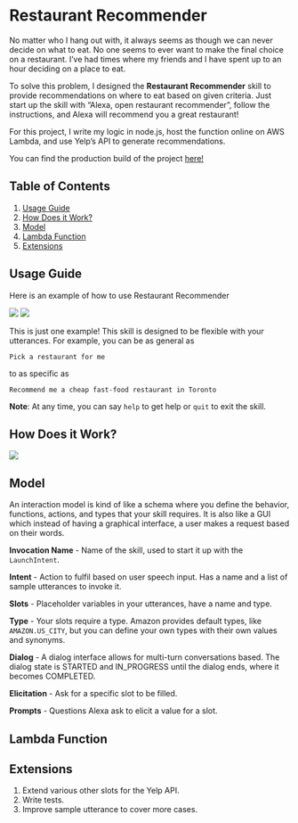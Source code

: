 # Restaurant Recommender

No matter who I hang out with, it always seems as though we can never decide on what to eat. No one seems to ever want to make the final choice on a restaurant. I’ve had times where my friends and I have spent up to an hour deciding on a place to eat. 

To solve this problem, I designed the **Restaurant Recommender** skill to provide recommendations on where to eat based on given criteria. Just start up the skill with “Alexa, open restaurant recommender”, follow the instructions, and Alexa will recommend you a great restaurant!

For this project, I write my logic in node.js, host the function online on AWS Lambda, and use Yelp’s API to generate recommendations. 

You can find the production build of the project [here!](https://www.amazon.com/mile-Restaurant-Recommender/dp/B07MDVZ3Y6/)

## Table of Contents

1. [ Usage Guide ](#guide)
2. [ How Does it Work? ](#how)
3. [ Model ](#model)
4. [ Lambda Function ](#lambda)
5. [ Extensions ](#extensions)

<a name="guide"></a>
## Usage Guide

Here is an example of how to use Restaurant Recommender

<img src="https://i.imgur.com/oxZFkET.png" />
<img src="https://i.imgur.com/zkyg7hH.png" />

This is just one example! This skill is designed to be flexible with your utterances. For example, you can be as general as 

```Pick a restaurant for me```

to as specific as 

```Recommend me a cheap fast-food restaurant in Toronto```

**Note**: At any time, you can say `help` to get help or `quit` to exit the skill.

<a name="how"></a>
## How Does it Work?

<img src="https://i.imgur.com/fXKXq5A.png" />

<a name="model"></a>
## Model

An interaction model is kind of like a schema where you define the behavior, functions, actions, and types that your skill requires. It is also like a GUI which instead of having a graphical interface, a user makes a request based on their words. 

**Invocation Name** - Name of the skill, used to start it up with the `LaunchIntent`. 

**Intent** - Action to fulfil based on user speech input. Has a name and a list of sample utterances to invoke it. 

**Slots** - Placeholder variables in your utterances, have a name and type. 

**Type** - Your slots require a type. Amazon provides default types, like `AMAZON.US_CITY`, but you can define your own types with their own values and synonyms. 

**Dialog** - A dialog interface allows for multi-turn conversations based. The dialog state is STARTED and IN_PROGRESS until the dialog ends, where it becomes COMPLETED.

**Elicitation** - Ask for a specific slot to be filled. 

**Prompts** - Questions Alexa ask to elicit a value for a slot. 

<a name="lambda"></a>
## Lambda Function

<a name="extensions"></a>
## Extensions

1) Extend various other slots for the Yelp API.
2) Write tests.
3) Improve sample utterance to cover more cases. 
